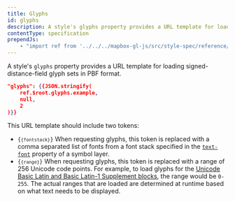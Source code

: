 ```yaml
---
title: Glyphs
id: glyphs
description: A style's glyphs property provides a URL template for loading signed-distance-field glyph sets in PBF format.
contentType: specification
prependJs:
    - "import ref from '../../../mapbox-gl-js/src/style-spec/reference/latest';"
---
```


A style's `glyphs` property provides a URL template for loading signed-distance-field glyph sets in PBF format.

```json
"glyphs": {{JSON.stringify(
    ref.$root.glyphs.example,
    null,
    2
)}}
```

This URL template should include two tokens:

- <code>{`{fontstack}`}</code> When requesting glyphs, this token is replaced with a comma separated list of fonts from a font stack specified in the [`text-font`](#layout-symbol-text-font) property of a symbol layer.
- <code>{`{range}`}</code> When requesting glyphs, this token is replaced with a range of 256 Unicode code points. For example, to load glyphs for the [Unicode Basic Latin and Basic Latin-1 Supplement blocks](https://en.wikipedia.org/wiki/Unicode_block), the range would be `0-255`. The actual ranges that are loaded are determined at runtime based on what text needs to be displayed.

